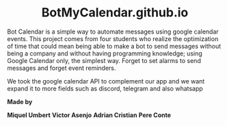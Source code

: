 <h1 align="center"> BotMyCalendar.github.io</h1>
Bot Calendar is a simple way to automate messages using google calendar events. This project comes from four students who realize the optimization of time that could
mean being able to make a bot to send messages without being a company and without having programming knowledge; using Google Calendar only, the simplest way.
Forget to set alarms to send messages and forget event reminders.

We took the google calendar API to complement our app and we want expand it to more fields such as discord, telegram and also whatsapp







**Made by**

**Miquel Umbert**
**Victor Asenjo**
**Adrian Cristian** 
**Pere Conte**

